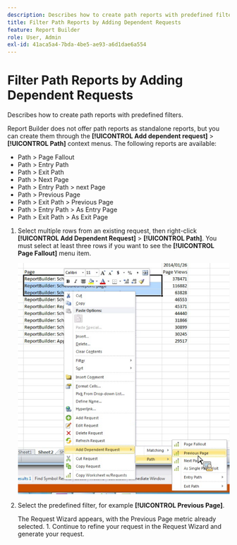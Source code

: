 ```yaml
---
description: Describes how to create path reports with predefined filters.
title: Filter Path Reports by Adding Dependent Requests
feature: Report Builder
role: User, Admin
exl-id: 41aca5a4-7bda-4be5-ae93-a6d1dae6a554
---
```

# Filter Path Reports by Adding Dependent Requests

Describes how to create path reports with predefined filters.

Report Builder does not offer path reports as standalone reports, but you can create them through the **[!UICONTROL Add dependent request]** > **[!UICONTROL Path]** context menus. The following reports are available:

* Path > Page Fallout 
* Path > Entry Path 
* Path > Exit Path 
* Path > Next Page 
* Path > Entry Path > next Page 
* Path > Previous Page 
* Path > Exit Path > Previous Page 
* Path > Entry Path > As Entry Page 
* Path > Exit Path > As Exit Page

1. Select multiple rows from an existing request, then right-click **[!UICONTROL Add Dependent Request]** > **[!UICONTROL Path]**. You must select at least three rows if you want to see the **[!UICONTROL Page Fallout]** menu item.

   ![Screenshot showing three selected rows with the Add Dependent Request option selected.](assets/dependen_request.png)

2. Select the predefined filter, for example **[!UICONTROL Previous Page]**.

   The Request Wizard appears, with the Previous Page metric already selected. 1. Continue to refine your request in the Request Wizard and generate your request.
